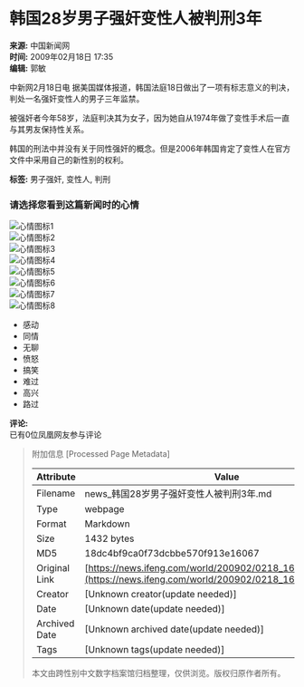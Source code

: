 # 韩国28岁男子强奸变性人被判刑3年

**来源:** 中国新闻网  
**时间:** 2009年02月18日 17:35  
**编辑:** 郭敏  

中新网2月18日电 据美国媒体报道，韩国法庭18日做出了一项有标志意义的判决，判处一名强奸变性人的男子三年监禁。

被强奸者今年58岁，法庭判决其为女子，因为她自从1974年做了变性手术后一直与其男友保持性关系。

韩国的刑法中并没有关于同性强奸的概念。但是2006年韩国肯定了变性人在官方文件中采用自己的新性别的权利。

**标签:** 男子强奸, 变性人, 判刑  

### 请选择您看到这篇新闻时的心情

![心情图标1](http://img.ifeng.com/tres/appres/images/mood/motion_01.gif)  
![心情图标2](http://img.ifeng.com/tres/appres/images/mood/motion_02.gif)  
![心情图标3](http://img.ifeng.com/tres/appres/images/mood/motion_03.gif)  
![心情图标4](http://img.ifeng.com/tres/appres/images/mood/motion_04.gif)  
![心情图标5](http://img.ifeng.com/tres/appres/images/mood/motion_05.gif)  
![心情图标6](http://img.ifeng.com/tres/appres/images/mood/motion_06.gif)  
![心情图标7](http://img.ifeng.com/tres/appres/images/mood/motion_07.gif)  
![心情图标8](http://img.ifeng.com/tres/appres/images/mood/motion_08.gif)  

- 感动
- 同情
- 无聊
- 愤怒
- 搞笑
- 难过
- 高兴
- 路过  

**评论:**  
已有0位凤凰网友参与评论

> 附加信息 [Processed Page Metadata]
>
> | Attribute       | Value                                  |
> |-----------------|----------------------------------------|
> | Filename        | news_韩国28岁男子强奸变性人被判刑3年.md                             |
> | Type            | webpage                                 |
> | Format          | Markdown                               |
> | Size            | 1432 bytes                           |
> | MD5             | 18dc4bf9ca0f73dcbbe570f913e16067                                  |
> | Original Link   | [https://news.ifeng.com/world/200902/0218_16_1021568.shtml](https://news.ifeng.com/world/200902/0218_16_1021568.shtml)                         |
> | Creator         | [Unknown creator(update needed)]                              |
> | Date            | [Unknown date(update needed)]                                 |
> | Archived Date   | [Unknown archived date(update needed)]                             |
> | Tags            | [Unknown tags(update needed)]                                 |
>
> 本文由跨性别中文数字档案馆归档整理，仅供浏览。版权归原作者所有。
>